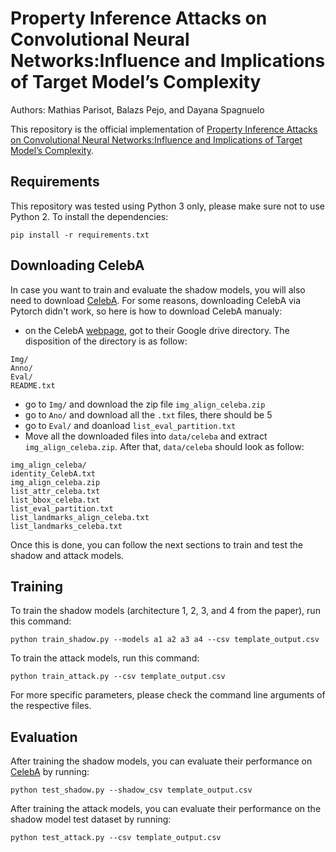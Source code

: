 # Property Inference Attacks on Convolutional Neural Networks:Influence and Implications of Target Model’s Complexity
Authors: Mathias Parisot, Balazs Pejo, and Dayana Spagnuelo


This repository is the official implementation of [Property Inference Attacks on Convolutional Neural Networks:Influence and Implications of Target Model’s Complexity](https://arxiv.org/abs/2104.13061). 

## Requirements

This repository was tested using Python 3 only, please make sure not to use Python 2. To install the dependencies:

```setup
pip install -r requirements.txt
```

## Downloading CelebA

In case you want to train and evaluate the shadow models, you will also need to download [CelebA](http://mmlab.ie.cuhk.edu.hk/projects/CelebA.html). For some reasons, downloading CelebA via Pytorch didn't work, so here is how to download CelebA manualy:

- on the CelebA [webpage](http://mmlab.ie.cuhk.edu.hk/projects/CelebA.html), got to their Google drive directory. The disposition of the directory is as follow:
```
Img/
Anno/
Eval/
README.txt
```

- go to `Img/` and download the zip file `img_align_celeba.zip`
- go to `Ano/` and download all the `.txt` files, there should be 5
- go to `Eval/` and doanload `list_eval_partition.txt`
- Move all the downloaded files into `data/celeba` and extract `img_align_celeba.zip`. After that, `data/celeba` should look as follow:
```
img_align_celeba/
identity_CelebA.txt
img_align_celeba.zip
list_attr_celeba.txt
list_bbox_celeba.txt
list_eval_partition.txt
list_landmarks_align_celeba.txt
list_landmarks_celeba.txt
```

Once this is done, you can follow the next sections to train and test the shadow and attack models.

## Training

To train the shadow models (architecture 1, 2, 3, and 4 from the paper), run this command:

```train
python train_shadow.py --models a1 a2 a3 a4 --csv template_output.csv 
```

To train the attack models, run this command:

```train
python train_attack.py --csv template_output.csv 
```

For more specific parameters, please check the command line arguments of the respective files.

## Evaluation

After training the shadow models, you can evaluate their performance on [CelebA](http://mmlab.ie.cuhk.edu.hk/projects/CelebA.html) by running:

```eval
python test_shadow.py --shadow_csv template_output.csv
```

After training the attack models, you can evaluate their performance on the shadow model test dataset by running:

```eval
python test_attack.py --csv template_output.csv
```
